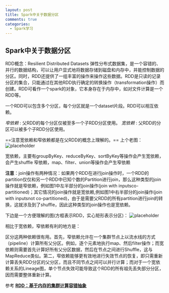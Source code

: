 ```yaml
---
layout: post
title: Spark中关于数据分区
comments: true
categories:
  - Spark学习
---
```



## Spark中关于数据分区
RDD概念：Resilient Distributed Datasets  弹性分布式数据集，是一个容错的、并行的数据结构，可以让用户显式地将数据存储到磁盘和内存中，并能控制数据的分区。同时，RDD还提供了一组丰富的操作来操作这些数据。RDD是只读的记录分区的集合，只能通过在其他RDD执行确定的转换操作（transformation操作）而创建。RDD可看作一个spark的对象，它本身存在于内存中，如对文件计算是一个RDD等。

一个RDD可以包含多个分区，每个分区就是一个dataset片段。RDD可以相互依赖。

*窄依赖* : 父RDD的每个分区仅被至多一个子RDD分区使用。
*宽依赖* : 父RDD的分区可以被多个子RDD分区使用。

==注意宽依赖和窄依赖都是在父RDD的概念上理解的。==
上个老图：
![placeholder](http://img.blog.csdn.net/20160913233559680 "宽窄数据分区示意图")

宽依赖，主要有groupByKey、reduceByKey、sortByKey等操作会产生宽依赖，会产生shuffle
窄依赖，map、filter、union等操作会产生窄依赖

**注意**：join操作有两种情况：如果两个RDD在进行join操作时，一个RDD的partition仅仅和另一个RDD中已知个数的Partition进行join，那么这种类型的join操作就是窄依赖，例如图1中左半部分的join操作(join with inputsco-partitioned)；其它情况的join操作就是宽依赖,例如图1中右半部分的join操作(join with inputsnot co-partitioned)，由于是需要父RDD的所有partition进行join的转换，这就涉及到了shuffle，因此这种类型的join操作也是宽依赖。

下边是一个方便理解的图(方框表示RDD，实心矩形表示分区)：
![placeholder](http://img.blog.csdn.net/20170803212134584?watermark/2/text/aHR0cDovL2Jsb2cuY3Nkbi5uZXQvYWxidW1fZ3lk/font/5a6L5L2T/fontsize/400/fill/I0JBQkFCMA==/dissolve/70/gravity/Center "宽窄分区示意图")

相比于宽依赖，窄依赖有利的地方是：

区分这两种依赖很有用。首先，窄依赖允许在一个集群节点上以流水线的方式（pipeline）计算所有父分区。例如，逐个元素地执行map、然后filter操作；而宽依赖则需要首先计算好所有父分区数据，然后在节点之间进行Shuffle，这与MapReduce类似。第二，窄依赖能够更有效地进行失效节点的恢复，即只需重新计算丢失RDD分区的父分区，而且不同节点之间可以并行计算；而对于一个宽依赖关系的Lineage图，单个节点失效可能导致这个RDD的所有祖先丢失部分分区，因而需要整体重新计算。

参考 **[RDD：基于内存的集群计算容错抽象](http://shiyanjun.cn/archives/744.html)**
